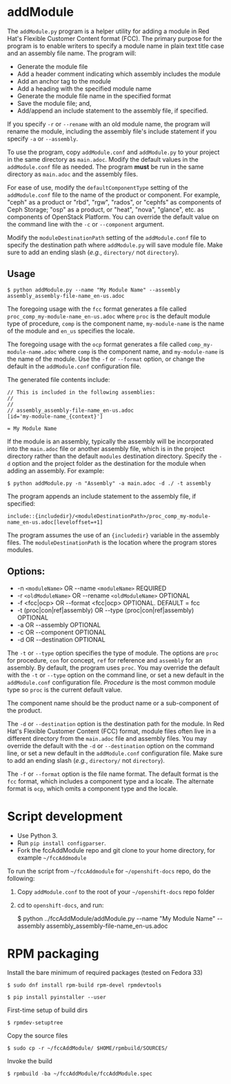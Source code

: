 # addModule

The `addModule.py` program is a helper utility for adding a module in Red Hat's Flexible Customer Content format (FCC). The primary purpose for the program is to enable writers to specify a module name in plain text title case and an assembly file name. The program will:

* Generate the module file
* Add a header comment indicating which assembly includes the module
* Add an anchor tag to the module
* Add a heading with the specified module name
* Generate the module file name in the specified format
* Save the module file; and,
* Add/append an include statement to the assembly file, if specified.

If you specify `-r` or `--rename` with an old module name, the program will rename the module, including the assembly file's include statement if you specify `-a` or `--assembly`.

To use the program, copy `addModule.conf` and `addModule.py` to your project in the same directory as `main.adoc`. Modify the default values in the `addModule.conf` file as needed. The program __must__ be run in the same directory as `main.adoc` and the assembly files.

For ease of use, modify the `defaultComponentType` setting of the `addModule.conf` file to the name of the product or component. For example, "ceph" as a product or "rbd", "rgw", "rados", or "cephfs" as components of Ceph Storage; "osp" as a product, or "heat", "nova", "glance", etc. as components of OpenStack Platform. You can override the default value on the command line with the `-c` or `--component` argument.

Modify the `moduleDestinationPath` setting of the `addModule.conf` file to specify the destination path where `addModule.py` will save module file. Make sure to add an ending slash (_e.g._, `directory/` not `directory`).

## Usage

    $ python addModule.py --name "My Module Name" --assembly assembly_assembly-file-name_en-us.adoc

The foregoing usage with the `fcc` format generates a file called `proc_comp_my-module-name_en-us.adoc` where `proc` is the default module type of procedure, `comp` is the component name, `my-module-name` is the name of the module and `en_us` specifies the locale.

The foregoing usage with the `ocp` format generates a file called `comp_my-module-name.adoc` where `comp` is the component name, and `my-module-name` is the name of the module. Use the `-f` or `--format` option, or change the default in the `addModule.conf` configuration file.


The generated file contents include:

    // This is included in the following assemblies:
    //
    //
    // assembly_assembly-file-name_en-us.adoc
    [id='my-module-name_{context}']

    = My Module Name

If the module is an assembly, typically the assembly will be incorporated into the `main.adoc` file or another assembly file, which is in the project directory rather than the default `modules` destination directory. Specify the `-d` option and the project folder as the destination for the module when adding an assembly. For example:

    $ python addModule.py -n "Assembly" -a main.adoc -d ./ -t assembly

The program appends an include statement to the assembly file, if specified:

    include::{includedir}/<moduleDestinationPath>/proc_comp_my-module-name_en-us.adoc[leveloffset=+1]

The program assumes the use of an `{includedir}` variable in the assembly files. The `moduleDestinationPath` is the location where the program stores modules.

## Options:

* -n `<moduleName>` OR --name `<moduleName>` REQUIRED
* -r `<oldModuleName>` OR --rename `<oldModuleName>` OPTIONAL
* -f <fcc|ocp> OR --format <fcc|ocp> OPTIONAL. DEFAULT = fcc
* -t (proc|con|ref|assembly) OR --type (proc|con|ref|assembly) OPTIONAL
* -a <assemblyFile> OR --assembly <assemblyFile> OPTIONAL
* -c <componentName> OR --component <componentName> OPTIONAL
* -d <moduleDestinationPath> OR --destination <moduleDestinationPath> OPTIONAL

The `-t` or `--type` option specifies the type of module. The options are `proc` for procedure, `con` for concept, `ref` for reference and `assembly` for an assembly. By default, the program uses `proc`. You may override the default with the `-t` or `--type` option on the command line, or set a new default in the `addModule.conf` configuration file. _Procedure_ is the most common module type so `proc` is the current default value.

The component name should be the product name or a sub-component of the product.

The `-d` or `--destination` option is the destination path for the module. In Red Hat's Flexible Customer Content (FCC) format, module files often live in a different directory from the `main.adoc` file and assembly files. You may override the default with the `-d` or `--destination` option on the command line, or set a new default in the `addModule.conf` configuration file. Make sure to add an ending slash (_e.g._, `directory/` not `directory`).

The `-f` or `--format` option is the file name format. The default format is the `fcc` format, which includes a component type and a locale. The alternate format is `ocp`, which omits a component type and the locale.

# Script development

* Use Python 3.
* Run `pip install configparser`.
* Fork the fccAddModule repo and git clone to your home directory, for example `~/fccAddmodule`

To run the script from `~/fccAddmodule` for `~/openshift-docs` repo, do the following:

1. Copy `addModule.conf` to the root of your `~/openshift-docs` repo folder
2. cd to `openshift-docs`, and run:
    
    $ python ../fccAddModule/addModule.py --name "My Module Name" --assembly assembly_assembly-file-name_en-us.adoc

# RPM packaging

Install the bare minimum of required packages (tested on Fedora 33)
    
    $ sudo dnf install rpm-build rpm-devel rpmdevtools
    
    $ pip install pyinstaller --user

First-time setup of build dirs
    
    $ rpmdev-setuptree

Copy the source files
    
    $ sudo cp -r ~/fccAddModule/ $HOME/rpmbuild/SOURCES/

Invoke the build
    
    $ rpmbuild -ba ~/fccAddModule/fccAddModule.spec
    
    






